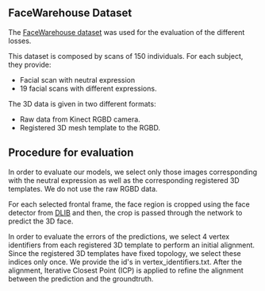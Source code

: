 ## FaceWarehouse Dataset

The [FaceWarehouse dataset](http://kunzhou.net/zjugaps/facewarehouse/) was used for the evaluation of the different losses.

This dataset is composed by scans of 150 individuals. For each subject, they provide:
- Facial scan with neutral expression
- 19 facial scans with different expressions.

The 3D data is given in two different formats:
- Raw data from Kinect RGBD camera.
- Registered 3D mesh template to the RGBD.

## Procedure for evaluation

In order to evaluate our models, we select only those images corresponding with the neutral expression as well as the corresponding registered 3D templates. We do not use the raw RGBD data.

For each selected frontal frame, the face region is cropped using the face detector from [DLIB](http://dlib.net/) and then, the crop is passed through the network to predict the 3D face.

In order to evaluate the errors of the predictions, we select 4 vertex identifiers from each registered 3D template to perform an initial alignment. Since the registered 3D templates have fixed topology, we select these indices only once. We provide the id's in vertex_identifiers.txt. After the alignment, Iterative Closest Point (ICP) is applied to refine the alignment between the prediction and the groundtruth.